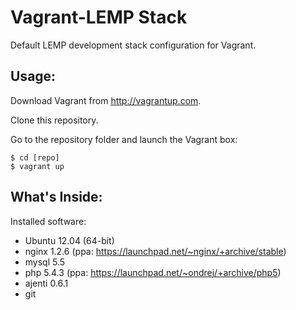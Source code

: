 Vagrant-LEMP Stack
==================

Default LEMP development stack configuration for Vagrant.

Usage:
------

Download Vagrant from http://vagrantup.com.

Clone this repository.

Go to the repository folder and launch the Vagrant box:
	
    $ cd [repo]
    $ vagrant up

What's Inside:
--------------

Installed software:
+ Ubuntu 12.04 (64-bit) 
+ nginx 1.2.6 (ppa: https://launchpad.net/~nginx/+archive/stable)
+ mysql 5.5
+ php 5.4.3 (ppa: https://launchpad.net/~ondrej/+archive/php5)
+ ajenti 0.6.1
+ git
